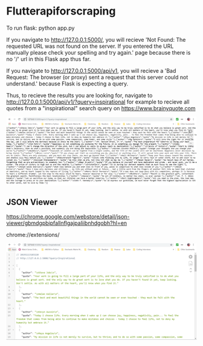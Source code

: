 # Flutterapiforscraping

To run flask: 
python app.py

If you navigate to http://127.0.0.1:5000/, you will recieve 'Not Found:
The requested URL was not found on the server. If you entered the URL manually please check your spelling and try again.' page because there is no '/' url in this Flask app thus far.

If you navigate to http://127.0.0.1:5000/api/v1, you will recieve a 'Bad Request:
The browser (or proxy) sent a request that this server could not understand.' because Flask is expecting a query. 

Thus, to recieve the results you are looking for, navigate to http://127.0.0.1:5000/api/v1/?query=inspirational for example to recieve all  quotes from a "inspirational" search query on https://www.brainyquote.com

![](images/beforeJsonViewer.png)
## JSON Viewer
https://chrome.google.com/webstore/detail/json-viewer/gbmdgpbipfallnflgajpaliibnhdgobh?hl=en

chrome://extensions/

![](images/afterJsonViewer.png)
